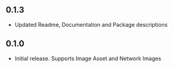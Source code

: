 ## 0.1.3

- Updated Readme, Documentation and Package descriptions

## 0.1.0

- Initial release. Supports Image Asset and Network Images
